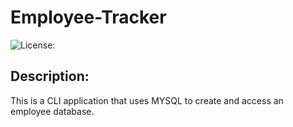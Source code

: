 # Employee-Tracker

![License:](https://img.shields.io/badge/Nathan%20Larson-MIT-brightgreen)

## Description:

This is a CLI application that uses MYSQL to create and access an employee database.
